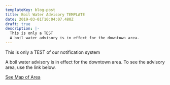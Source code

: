 ```yaml
---
templateKey: blog-post
title: Boil Water Advisory TEMPLATE
date: 2019-03-01T10:04:07.480Z
draft: true
description: |-
  This is only a TEST
  A boil water advisory is in effect for the downtown area.
---
```

This is only a TEST of our notification system

A boil water advisory is in effect for the downtown area. To see the advisory area, use the link below.

[See Map of Area](/map/?layer=Advisory&feature=0)
